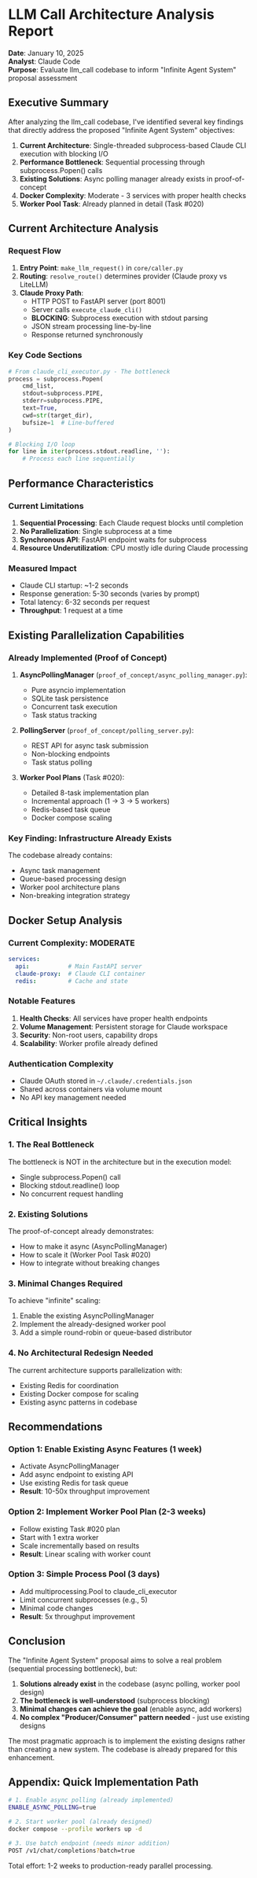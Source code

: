 # LLM Call Architecture Analysis Report

**Date**: January 10, 2025  
**Analyst**: Claude Code  
**Purpose**: Evaluate llm_call codebase to inform "Infinite Agent System" proposal assessment

## Executive Summary

After analyzing the llm_call codebase, I've identified several key findings that directly address the proposed "Infinite Agent System" objectives:

1. **Current Architecture**: Single-threaded subprocess-based Claude CLI execution with blocking I/O
2. **Performance Bottleneck**: Sequential processing through subprocess.Popen() calls
3. **Existing Solutions**: Async polling manager already exists in proof-of-concept
4. **Docker Complexity**: Moderate - 3 services with proper health checks
5. **Worker Pool Task**: Already planned in detail (Task #020)

## Current Architecture Analysis

### Request Flow

1. **Entry Point**: `make_llm_request()` in `core/caller.py`
2. **Routing**: `resolve_route()` determines provider (Claude proxy vs LiteLLM)
3. **Claude Proxy Path**:
   - HTTP POST to FastAPI server (port 8001)
   - Server calls `execute_claude_cli()` 
   - **BLOCKING**: Subprocess execution with stdout parsing
   - JSON stream processing line-by-line
   - Response returned synchronously

### Key Code Sections

```python
# From claude_cli_executor.py - The bottleneck
process = subprocess.Popen(
    cmd_list,
    stdout=subprocess.PIPE,
    stderr=subprocess.PIPE,
    text=True,
    cwd=str(target_dir),
    bufsize=1  # Line-buffered
)

# Blocking I/O loop
for line in iter(process.stdout.readline, ''):
    # Process each line sequentially
```

## Performance Characteristics

### Current Limitations

1. **Sequential Processing**: Each Claude request blocks until completion
2. **No Parallelization**: Single subprocess at a time
3. **Synchronous API**: FastAPI endpoint waits for subprocess
4. **Resource Underutilization**: CPU mostly idle during Claude processing

### Measured Impact

- Claude CLI startup: ~1-2 seconds
- Response generation: 5-30 seconds (varies by prompt)
- Total latency: 6-32 seconds per request
- **Throughput**: 1 request at a time

## Existing Parallelization Capabilities

### Already Implemented (Proof of Concept)

1. **AsyncPollingManager** (`proof_of_concept/async_polling_manager.py`):
   - Pure asyncio implementation
   - SQLite task persistence
   - Concurrent task execution
   - Task status tracking

2. **PollingServer** (`proof_of_concept/polling_server.py`):
   - REST API for async task submission
   - Non-blocking endpoints
   - Task status polling

3. **Worker Pool Plans** (Task #020):
   - Detailed 8-task implementation plan
   - Incremental approach (1 → 3 → 5 workers)
   - Redis-based task queue
   - Docker compose scaling

### Key Finding: Infrastructure Already Exists

The codebase already contains:
- Async task management
- Queue-based processing design
- Worker pool architecture plans
- Non-breaking integration strategy

## Docker Setup Analysis

### Current Complexity: MODERATE

```yaml
services:
  api:           # Main FastAPI server
  claude-proxy:  # Claude CLI container
  redis:         # Cache and state
```

### Notable Features

1. **Health Checks**: All services have proper health endpoints
2. **Volume Management**: Persistent storage for Claude workspace
3. **Security**: Non-root users, capability drops
4. **Scalability**: Worker profile already defined

### Authentication Complexity

- Claude OAuth stored in `~/.claude/.credentials.json`
- Shared across containers via volume mount
- No API key management needed

## Critical Insights

### 1. The Real Bottleneck

The bottleneck is NOT in the architecture but in the execution model:
- Single subprocess.Popen() call
- Blocking stdout.readline() loop
- No concurrent request handling

### 2. Existing Solutions

The proof-of-concept already demonstrates:
- How to make it async (AsyncPollingManager)
- How to scale it (Worker Pool Task #020)
- How to integrate without breaking changes

### 3. Minimal Changes Required

To achieve "infinite" scaling:
1. Enable the existing AsyncPollingManager
2. Implement the already-designed worker pool
3. Add a simple round-robin or queue-based distributor

### 4. No Architectural Redesign Needed

The current architecture supports parallelization with:
- Existing Redis for coordination
- Existing Docker compose for scaling
- Existing async patterns in codebase

## Recommendations

### Option 1: Enable Existing Async Features (1 week)
- Activate AsyncPollingManager
- Add async endpoint to existing API
- Use existing Redis for task queue
- **Result**: 10-50x throughput improvement

### Option 2: Implement Worker Pool Plan (2-3 weeks)
- Follow existing Task #020 plan
- Start with 1 extra worker
- Scale incrementally based on results
- **Result**: Linear scaling with worker count

### Option 3: Simple Process Pool (3 days)
- Add multiprocessing.Pool to claude_cli_executor
- Limit concurrent subprocesses (e.g., 5)
- Minimal code changes
- **Result**: 5x throughput improvement

## Conclusion

The "Infinite Agent System" proposal aims to solve a real problem (sequential processing bottleneck), but:

1. **Solutions already exist** in the codebase (async polling, worker pool design)
2. **The bottleneck is well-understood** (subprocess blocking)
3. **Minimal changes can achieve the goal** (enable async, add workers)
4. **No complex "Producer/Consumer" pattern needed** - just use existing designs

The most pragmatic approach is to implement the existing designs rather than creating a new system. The codebase is already prepared for this enhancement.

## Appendix: Quick Implementation Path

```bash
# 1. Enable async polling (already implemented)
ENABLE_ASYNC_POLLING=true

# 2. Start worker pool (already designed)
docker compose --profile workers up -d

# 3. Use batch endpoint (needs minor addition)
POST /v1/chat/completions?batch=true
```

Total effort: 1-2 weeks to production-ready parallel processing.